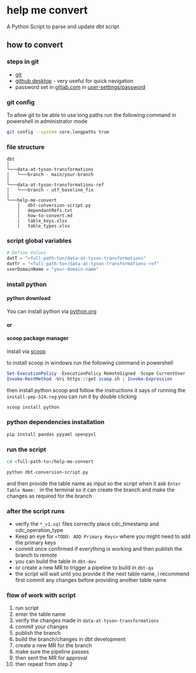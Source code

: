 # help me convert

A Python Script to parse and update dbt script

## how to convert

### steps in git

- [git](https://www.git-scm.com/downloads)
- [github desktop](https://desktop.github.com/) - very useful for quick navigation
- password set in [gitlab.com](https://gitlab.com/-/user_settings/password/edit) in [user-settings/password](https://gitlab.com/-/user_settings/password/edit)

### git config

To allow git to be able to use long paths run the following command in powershell in administrator mode

```sh
git config --system core.longpaths true
```

### file structure

```
dbt
│
└───data-at-tyson-transformations
│   └───branch - main/your-branch
│
└───data-at-tyson-transformations-ref
│   └───branch - utf_baseline_fix
|
└───help-me-convert
    │   dbt-conversion-script.py
    │   dependantRefs.txt
    |   how-to-convert.md
    |   table_keys.xlsx
    |   table_types.xlsx
```

### script global variables

```python
# Define Values
datT = "<full-path-to>/data-at-tyson-transformations"
datTr = "<full-path-to>/data-at-tyson-transformations-ref"
userDomainName = "your-domain-name"

```

### install python

#### python download

You can install python via [python.org](https://www.python.org/downloads/)

#### or

#### scoop package manager

install via [scoop](https://scoop.sh/)

to install scoop in windows run the following command in powershell

```ps1
Set-ExecutionPolicy -ExecutionPolicy RemoteSigned -Scope CurrentUser
Invoke-RestMethod -Uri https://get.scoop.sh | Invoke-Expression
```

then install python scoop and follow the instructions it says of running the `install-pep-514.reg` you can run it by double clicking

```sh
scoop install python
```

### python dependencies installation

```sh
pip install pandas pyyaml openpyxl
```

### run the script

```sh
cd <full-path-to>/help-me-convert

python dbt-conversion-script.py
```

and then provide the table name as input so the script when it ask `Enter Table Name: ` in the terminal so it can create the branch and make the changes as required for the branch

### after the script runs

- verify the `*_v1.sql` files correctly place cdc_timestamp and cdc_operation_type
- Keep an eye for `<TODO: ADD Primary Keys>` where you might need to add the primary keys
- commit once confirmed if everything is working and then publish the branch to remote
- you can build the table in `dbt-dev`
- or create a new MR to trigger a pipeline to build in `dbt-qa`
- the script will wait until you provide it the next table name, i recommend first commit any changes before providing another table name

### flow of work with script

1. run script
2. enter the table name
3. verify the changes made in `data-at-tyson-transformations`
4. commit your changes
5. publish the branch
6. build the branch/changes in dbt development
7. create a new MR for the branch
8. make sure the pipeline passes
9. then sent the MR for approval
10. then repeat from step 2
